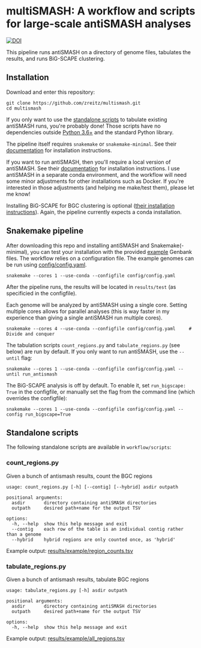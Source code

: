 # multiSMASH: A workflow and scripts for large-scale antiSMASH analyses
[![DOI](https://zenodo.org/badge/633863055.svg)](https://zenodo.org/badge/latestdoi/633863055)

This pipeline runs antiSMASH on a directory of genome files, tabulates the results, and runs BiG-SCAPE clustering. 

## Installation

Download and enter this repository:
```
git clone https://github.com/zreitz/multismash.git
cd multismash
```

If you only want to use the [standalone scripts](#standalone-scripts) to tabulate existing antiSMASH runs, you're probably done! Those scripts have no dependencies outside [Python 3.6+](https://www.python.org/downloads/) and the standard Python library.

The pipeline itself requires `snakemake` or `snakemake-minimal`. See their [documentation](https://snakemake.readthedocs.io/en/stable/getting_started/installation.html) for installation instructions.

If you want to run antiSMASH, then you'll require a local version of antiSMASH. See their [documentation](https://docs.antismash.secondarymetabolites.org/install/) for installation instructions. 
I use antiSMASH in a separate conda environment, and the workflow will need some minor adjustments for other installations such as Docker. If you're interested in those adjustments (and helping me make/test them), please let me know!

Installing BiG-SCAPE for BGC clustering is optional ([their installation instructions](https://github.com/medema-group/BiG-SCAPE/wiki/installation)). Again, the pipeline currently expects a conda installation.


## Snakemake pipeline

After downloading this repo and installing antiSMASH and Snakemake(-minimal), you can test your installation with the provided [example](example) Genbank files. The workflow relies on a configuration file. The example genomes can be run using [config/config.yaml](config/config.yaml).

`snakemake --cores 1 --use-conda --configfile config/config.yaml`

After the pipeline runs, the results will be located in `results/test` (as specificied in the configfile).

Each genome will be analyzed by antiSMASH using a single core. Setting multiple cores allows for parallel analyses (this is way faster in my experience than giving a single antiSMASH run multiple cores). 

`snakemake --cores 4 --use-conda --configfile config/config.yaml     # Divide and conquer`

The tabulation scripts `count_regions.py` and `tabulate_regions.py` (see below) are run by default. If you only want to run antiSMASH, use the `--until` flag:

`snakemake --cores 1 --use-conda --configfile config/config.yaml --until run_antismash`

The BiG-SCAPE analysis is off by default. To enable it, set `run_bigscape: True` in the configfile, or manually set the flag from the command line (which overrides the configfile):

`snakemake --cores 1 --use-conda --configfile config/config.yaml --config run_bigscape=True`


## Standalone scripts

The following standalone scripts are available in `workflow/scripts`:

### count_regions.py
Given a bunch of antismash results, count the BGC regions
```
usage: count_regions.py [-h] [--contig] [--hybrid] asdir outpath

positional arguments:
  asdir       directory containing antiSMASH directories
  outpath     desired path+name for the output TSV

options:
  -h, --help  show this help message and exit
  --contig    each row of the table is an individual contig rather than a genome
  --hybrid    hybrid regions are only counted once, as 'hybrid'
```

Example output: [results/example/region_counts.tsv](results/example/region_counts.tsv)

### tabulate_regions.py
Given a bunch of antismash results, tabulate BGC regions

```
usage: tabulate_regions.py [-h] asdir outpath

positional arguments:
  asdir       directory containing antiSMASH directories
  outpath     desired path+name for the output TSV

options:
  -h, --help  show this help message and exit
```

Example output: [results/example/all_regions.tsv](results/example/all_regions.tsv)
